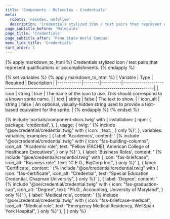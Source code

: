```yaml
---
title: 'Components - Molecules - Credentials'
meta:
  robots: 'noindex, nofollow'
  description: 'Credentials stylized icon / text pairs that represent qualifications or accomplishments.'
page_subtitle_before: 'Molecules'
page_title: 'Credentials'
page_subtitle_after: 'Penn State World Campus'
menu_link_title: 'Credentials'
sort_order: 1
---
```

{% apply markdown_to_html %}
  Credentials stylized icon / text pairs that represent qualifications or accomplishments.
{% endapply %}

{% set variables %}
  {% apply markdown_to_html %}
    | Variable   | Type   | Required | Description                                                                                                                         |
    |------------|--------|----------|---------------------------------------------------------------------------------------------|
    | icon       | string | true     | The name of the icon to use. This should correspond to a known sprite name.                 |
    | text       | string | false    | The text to show.                                                                           |
    | icon_alt   | string | false    | An optional, visually-hidden string used to provide a text-based equivalent for the sprite. |
  {% endapply %}
{% endset %}


{% include 'partials/component-docs.twig' with {
  installation: {
    npm: {
      package: 'credential',
    },
  },
  usage: {
    twig: '
{% include "@oe/credential/credential.twig" with {
  icon: <string>,
  text: <string>,
} only %}',
  },
  variables: variables,
  examples: [
    {
      label: 'Academics', 
      content: '
{% include "@oe/credential/credential.twig" with {
  icon: "fas-building-columns",
  icon_alt: "Academic role",
  text: "Fellow (FACHE), American College of Healthcare Executives",
} only %}'
    },
    {
      label: 'Business Roles', 
      content: '
{% include "@oe/credential/credential.twig" with {
  icon: "fas-briefcase",
  icon_alt: "Business role",
  text: "C.E.O., BigCorp Inc.",
} only %}'
    },
    {
      label: 'Certificate', 
      content: '
{% include "@oe/credential/credential.twig" with {
  icon: "fas-certificate",
  icon_alt: "Credential",
  text: "Special Education Credential, Chapman University",
} only %}'
    },
    {
      label: 'Degree', 
      content: '
{% include "@oe/credential/credential.twig" with {
  icon: "fas-graduation-cap",
  icon_alt: "Degree",
  text: "Ph.D., Accounting, University of Maryland",
} only %}'
    },
    {
      label: 'Medical role', 
      content: '
{% include "@oe/credential/credential.twig" with {
  icon: "fas-briefcase-medical",
  icon_alt: "Medical role",
  text: "Emergency Medical Residency, WellSpan York Hospital",
} only %}'
    },
  ]
} only %}